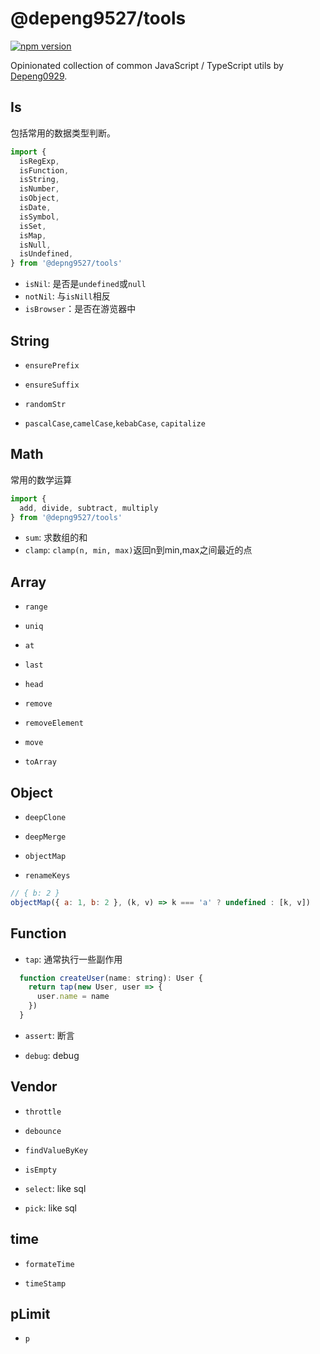 # @depeng9527/tools

[![npm version](https://badge.fury.io/js/%40depeng9527%2Ftools.svg)](https://badge.fury.io/js/%40depeng9527%2Ftools)

Opinionated collection of common JavaScript / TypeScript utils by [Depeng0929](https://github.com/Depeng0929).



## Is
包括常用的数据类型判断。

```js
import {
  isRegExp,
  isFunction,
  isString,
  isNumber,
  isObject,
  isDate,
  isSymbol,
  isSet,
  isMap,
  isNull,
  isUndefined,
} from '@depng9527/tools'
```

* `isNil`: 是否是`undefined`或`null`
* `notNil`: 与`isNill`相反
* `isBrowser`：是否在游览器中

## String

* `ensurePrefix`

* `ensureSuffix`

* `randomStr`

* `pascalCase`,`camelCase`,`kebabCase`, `capitalize`


## Math

常用的数学运算
```js
import {
  add, divide, subtract, multiply 
} from '@depng9527/tools'
```

* `sum`: 求数组的和
* `clamp`: `clamp(n, min, max)`返回n到min,max之间最近的点

## Array

* `range`

* `uniq`

* `at`

* `last`

* `head`

* `remove`

* `removeElement`

* `move`
*  `toArray`

## Object

* `deepClone`

* `deepMerge`

* `objectMap`

* `renameKeys`

```js
// { b: 2 }
objectMap({ a: 1, b: 2 }, (k, v) => k === 'a' ? undefined : [k, v])
```


## Function
* `tap`: 通常执行一些副作用

```js
  function createUser(name: string): User {
    return tap(new User, user => {
      user.name = name
    })
  }
```

* `assert`: 断言

* `debug`: debug

## Vendor

* `throttle`

* `debounce`

* `findValueByKey`

* `isEmpty`

* `select`: like sql

* `pick`: like sql


## time
* `formateTime`

* `timeStamp`

## pLimit
* `p`
